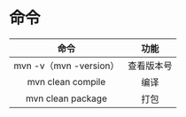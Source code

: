 # 命令

|命令                    |功能         |
|:-:                     |:-:          |
| mvn -v（mvn -version） |查看版本号    |
| mvn clean compile      |编译         |
| mvn clean package      |打包          |
